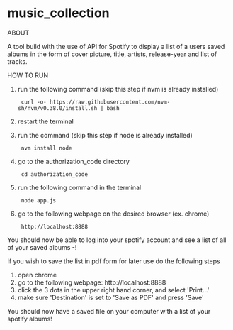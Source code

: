 # music_collection

ABOUT

A tool build with the use of API for Spotify to display a list of a users saved albums in the form of cover picture, title, artists, release-year and list of tracks.


HOW TO RUN

1. run the following command (skip this step if nvm is already installed)

		curl -o- https://raw.githubusercontent.com/nvm-sh/nvm/v0.38.0/install.sh | bash

2. restart the terminal
3. run the command (skip this step if node is already installed)

		nvm install node

4. go to the authorization_code directory

		cd authorization_code

5. run the following command in the terminal

		node app.js

6. go to the following webpage on the desired browser (ex. chrome)

		http://localhost:8888


You should now be able to log into your spotify account and see a list of all of your saved albums -!

If you wish to save the list in pdf form for later use do the following steps

1. open chrome
2. go to the following webpage: http://localhost:8888
3. click the 3 dots in the upper right hand corner, and select 'Print...'
4. make sure 'Destination' is set to 'Save as PDF' and press 'Save'

You should now have a saved file on your computer with a list of your spotify albums!
